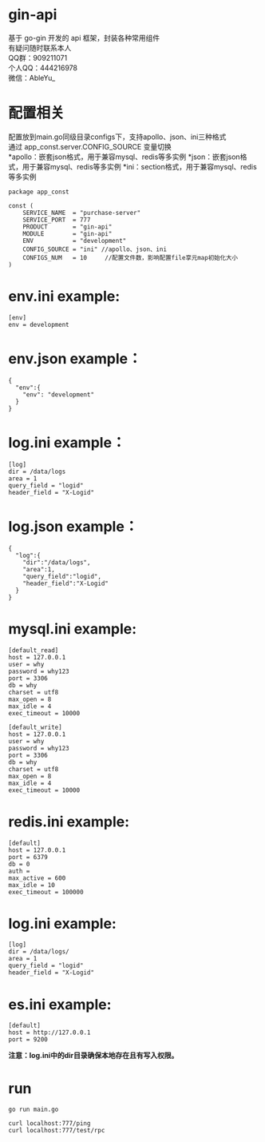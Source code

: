 <!--
 * @Descripttion:
 * @Author: weihaoyu
-->

# gin-api

基于 go-gin 开发的 api 框架，封装各种常用组件
<br>
有疑问随时联系本人
<br>
QQ群：909211071
<br>
个人QQ：444216978
<br>
微信：AbleYu_
<br>

# 配置相关
配置放到main.go同级目录configs下，支持apollo、json、ini三种格式
<br>
通过 app_const.server.CONFIG_SOURCE 变量切换
<br>
*apollo：嵌套json格式，用于兼容mysql、redis等多实例
*json：嵌套json格式，用于兼容mysql、redis等多实例
*ini：section格式，用于兼容mysql、redis等多实例

```
package app_const

const (
	SERVICE_NAME  = "purchase-server"
	SERVICE_PORT  = 777
	PRODUCT       = "gin-api"
	MODULE        = "gin-api"
	ENV           = "development"
	CONFIG_SOURCE = "ini" //apollo、json、ini
	CONFIGS_NUM   = 10     //配置文件数，影响配置file享元map初始化大小
)

```


# env.ini example:

```
[env]
env = development
```
# env.json example：
```
{
  "env":{
    "env": "development"
  }
}
```

# log.ini example：
```
[log]
dir = /data/logs
area = 1
query_field = "logid"
header_field = "X-Logid"
```
# log.json example：
```
{
  "log":{
    "dir":"/data/logs",
    "area":1,
    "query_field":"logid",
    "header_field":"X-Logid"
  }
}
```


# mysql.ini example:

```
[default_read]
host = 127.0.0.1
user = why
password = why123
port = 3306
db = why
charset = utf8
max_open = 8
max_idle = 4
exec_timeout = 10000

[default_write]
host = 127.0.0.1
user = why
password = why123
port = 3306
db = why
charset = utf8
max_open = 8
max_idle = 4
exec_timeout = 10000
```

# redis.ini example:

```
[default]
host = 127.0.0.1
port = 6379
db = 0
auth =
max_active = 600
max_idle = 10
exec_timeout = 100000
```

# log.ini example:

```
[log]
dir = /data/logs/
area = 1
query_field = "logid"
header_field = "X-Logid"
```

# es.ini example:

```
[default]
host = http://127.0.0.1
port = 9200
```

**注意：log.ini中的dir目录确保本地存在且有写入权限。**

# run

```
go run main.go

curl localhost:777/ping
curl localhost:777/test/rpc
```
